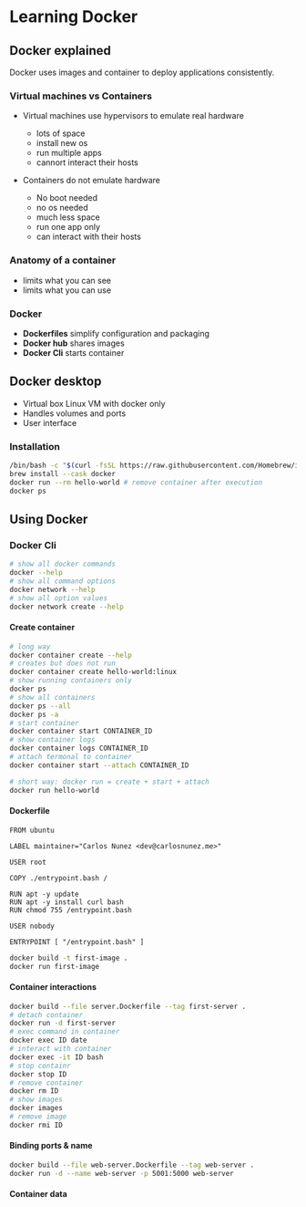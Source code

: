 # Learning Docker

## Docker explained

Docker uses images and container to deploy applications consistently.

### Virtual machines vs Containers

- Virtual machines use hypervisors to emulate real hardware
  - lots of space
  - install new os
  - run multiple apps
  - cannort interact their hosts
  
- Containers do not emulate hardware 
  - No boot needed
  - no os needed
  - much less space
  - run one app only
  - can interact with their hosts

### Anatomy of a container

- limits what you can see
- limits what you can use

### Docker

- **Dockerfiles** simplify configuration and packaging
- **Docker hub** shares images
- **Docker Cli** starts container

## Docker desktop

- Virtual box Linux VM with docker only
- Handles volumes and ports
- User interface

### Installation

```sh
/bin/bash -c "$(curl -fsSL https://raw.githubusercontent.com/Homebrew/install/HEAD/install.sh)"
brew install --cask docker
docker run --rm hello-world # remove container after execution 
docker ps
```

## Using Docker

### Docker Cli

```sh
# show all docker commands
docker --help 
# show all command options
docker network --help
# show all option values
docker network create --help
```

#### Create container

```sh
# long way
docker container create --help
# creates but does not run
docker container create hello-world:linux 
# show running containers only
docker ps
# show all containers
docker ps --all
docker ps -a
# start container
docker container start CONTAINER_ID
# show container logs
docker container logs CONTAINER_ID
# attach termonal to container
docker container start --attach CONTAINER_ID

# short way: docker run = create + start + attach
docker run hello-world
```

#### Dockerfile

```
FROM ubuntu

LABEL maintainer="Carlos Nunez <dev@carlosnunez.me>"

USER root

COPY ./entrypoint.bash /

RUN apt -y update
RUN apt -y install curl bash
RUN chmod 755 /entrypoint.bash

USER nobody

ENTRYPOINT [ "/entrypoint.bash" ]
```

```sh
docker build -t first-image .
docker run first-image
```

#### Container interactions

```sh
docker build --file server.Dockerfile --tag first-server .
# detach container
docker run -d first-server
# exec command in container
docker exec ID date
# interact with container
docker exec -it ID bash
# stop containr
docker stop ID
# remove container
docker rm ID
# show images
docker images
# remove image
docker rmi ID
```

#### Binding ports & name

```sh
docker build --file web-server.Dockerfile --tag web-server .
docker run -d --name web-server -p 5001:5000 web-server 
```

#### Container data

```sh

```

